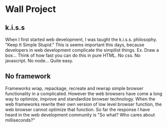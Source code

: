 # Wall Project

## k.i.s.s
When I first started web development, I was taught the k.i.s.s. philosophy. "Keep It Simple Stupid."  This is seems important this days, because developers in web development complicate the simpilist things.  Ex. Draw a box... Think of how fast you can do this in pure HTML. No css. No javascript. No node...  Quite easy.

## No framework
Frameworks wrap, repackage, recreate and rewrap simple browser functionality in a complicated.  However the web browsers have come a long way to optimize, improve and standardize browser technology.  When the web frameworks rewrite their own version of low level browser function, the web browser cannot optimize that function.  So far the response I have heard in the web development community is "So what? Who cares about milliseconds?"
